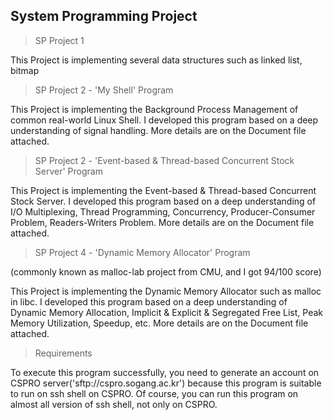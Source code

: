 System Programming Project
-

> SP Project 1

This Project is implementing several data structures such as linked list, bitmap

> SP Project 2 - 'My Shell' Program

This Project is implementing the Background Process Management of common real-world Linux Shell. I developed this program based on a deep understanding of signal handling. More details are on the Document file attached.


> SP Project 2 - 'Event-based & Thread-based Concurrent Stock Server' Program

This Project is implementing the Event-based & Thread-based Concurrent Stock Server. I developed this program based on a deep understanding of I/O Multiplexing, Thread Programming, Concurrency, Producer-Consumer Problem, Readers-Writers Problem. More details are on the Document file attached.


> SP Project 4 - 'Dynamic Memory Allocator' Program

(commonly known as malloc-lab project from CMU, and I got 94/100 score)

This Project is implementing the Dynamic Memory Allocator such as malloc in libc. I developed this program based on a deep understanding of Dynamic Memory Allocation, Implicit & Explicit & Segregated Free List, Peak Memory Utilization, Speedup, etc. More details are on the Document file attached.


> Requirements

To execute this program successfully, you need to generate an account on CSPRO server('sftp://cspro.sogang.ac.kr') because this program is suitable to run on ssh shell on CSPRO. Of course, you can run this program on almost all version of ssh shell, not only on CSPRO.
